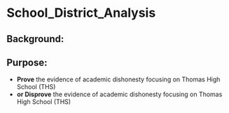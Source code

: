 # School_District_Analysis
## Background:

## Purpose:
- **Prove** the evidence of academic dishonesty focusing on Thomas High School (THS)
- **or Disprove** the evidence of academic dishonesty focusing on Thomas High School (THS)

